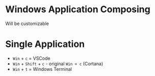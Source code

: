 # Windows Application Composing

Will be customizable


# Single Application
- `Win` + `c` = VSCode
- `Win` + `Shift` + `c` - original `Win + c` (Cortana)
- `Win` + `t` = Windows Terminal
